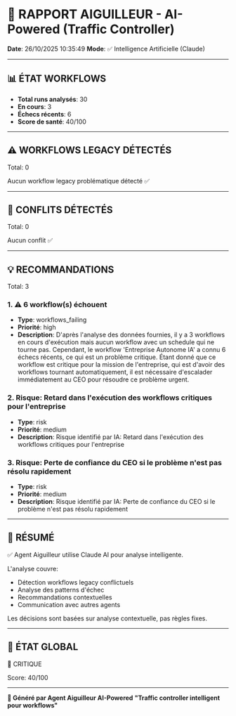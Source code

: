 # 🚦 RAPPORT AIGUILLEUR - AI-Powered (Traffic Controller)

**Date**: 26/10/2025 10:35:49
**Mode**: ✅ Intelligence Artificielle (Claude)

---

## 📊 ÉTAT WORKFLOWS

- **Total runs analysés**: 30
- **En cours**: 3
- **Échecs récents**: 6
- **Score de santé**: 40/100

---

## ⚠️  WORKFLOWS LEGACY DÉTECTÉS

Total: 0



Aucun workflow legacy problématique détecté ✅

---

## 🚨 CONFLITS DÉTECTÉS

Total: 0

Aucun conflit ✅

---

## 💡 RECOMMANDATIONS

Total: 3


### 1. ⚠️ 6 workflow(s) échouent

- **Type**: workflows_failing
- **Priorité**: high
- **Description**: D'après l'analyse des données fournies, il y a 3 workflows en cours d'exécution mais aucun workflow avec un schedule qui ne tourne pas. Cependant, le workflow 'Entreprise Autonome IA' a connu 6 échecs récents, ce qui est un problème critique. Étant donné que ce workflow est critique pour la mission de l'entreprise, qui est d'avoir des workflows tournant automatiquement, il est nécessaire d'escalader immédiatement au CEO pour résoudre ce problème urgent.


### 2. Risque: Retard dans l'exécution des workflows critiques pour l'entreprise

- **Type**: risk
- **Priorité**: medium
- **Description**: Risque identifié par IA: Retard dans l'exécution des workflows critiques pour l'entreprise


### 3. Risque: Perte de confiance du CEO si le problème n'est pas résolu rapidement

- **Type**: risk
- **Priorité**: medium
- **Description**: Risque identifié par IA: Perte de confiance du CEO si le problème n'est pas résolu rapidement




---

## 🎯 RÉSUMÉ

✅ Agent Aiguilleur utilise Claude AI pour analyse intelligente.

L'analyse couvre:
- Détection workflows legacy conflictuels
- Analyse des patterns d'échec
- Recommandations contextuelles
- Communication avec autres agents

Les décisions sont basées sur analyse contextuelle, pas règles fixes.

---

## 🔄 ÉTAT GLOBAL

🔴 CRITIQUE

Score: 40/100

---

**🚦 Généré par Agent Aiguilleur AI-Powered**
**"Traffic controller intelligent pour workflows"**
